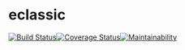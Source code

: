 # eclassic
[![Build Status](https://travis-ci.org/JamesUgbanu/eclassik.svg?branch=develop)](https://travis-ci.org/JamesUgbanu/eclassik)[![Coverage Status](https://coveralls.io/repos/github/JamesUgbanu/eclassik/badge.svg?branch=master)](https://coveralls.io/github/JamesUgbanu/eclassik?branch=master)[![Maintainability](https://api.codeclimate.com/v1/badges/85f41e765d439a98f757/maintainability)](https://codeclimate.com/github/JamesUgbanu/eclassik/maintainability)